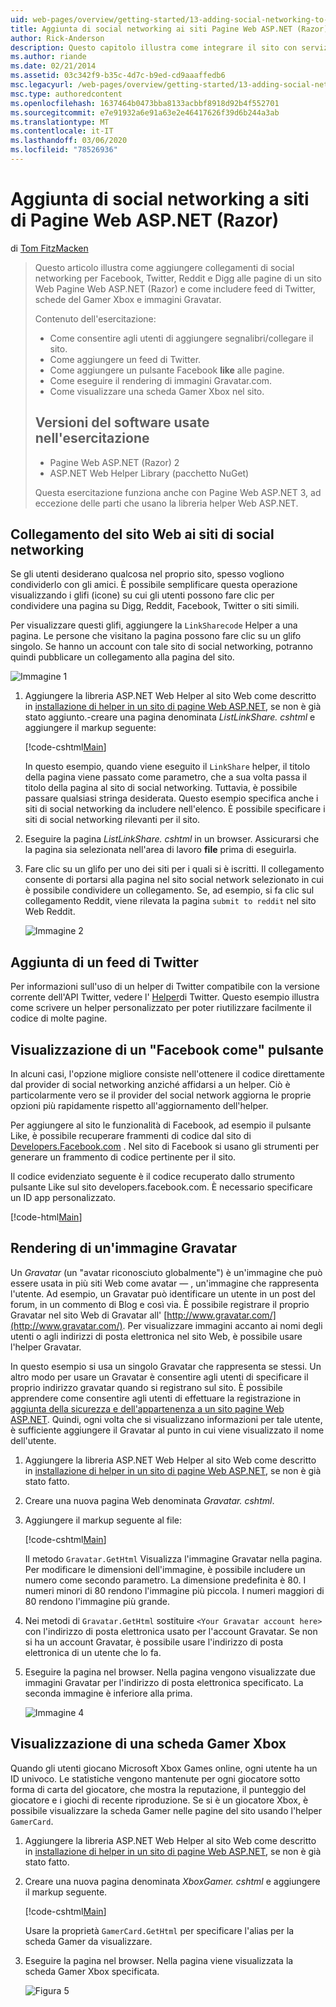```yaml
---
uid: web-pages/overview/getting-started/13-adding-social-networking-to-your-web-site
title: Aggiunta di social networking ai siti Pagine Web ASP.NET (Razor) | Microsoft Docs
author: Rick-Anderson
description: Questo capitolo illustra come integrare il sito con servizi di social networking. In questo capitolo verrà illustrato come consentire agli utenti di aggiungere segnalibri/collegamenti al sito Web...
ms.author: riande
ms.date: 02/21/2014
ms.assetid: 03c342f9-b35c-4d7c-b9ed-cd9aaaffedb6
msc.legacyurl: /web-pages/overview/getting-started/13-adding-social-networking-to-your-web-site
msc.type: authoredcontent
ms.openlocfilehash: 1637464b0473bba8133acbbf8918d92b4f552701
ms.sourcegitcommit: e7e91932a6e91a63e2e46417626f39d6b244a3ab
ms.translationtype: MT
ms.contentlocale: it-IT
ms.lasthandoff: 03/06/2020
ms.locfileid: "78526936"
---
```

# <a name="adding-social-networking-to-aspnet-web-pages-razor-sites"></a>Aggiunta di social networking a siti di Pagine Web ASP.NET (Razor)

di [Tom FitzMacken](https://github.com/tfitzmac)

> Questo articolo illustra come aggiungere collegamenti di social networking per Facebook, Twitter, Reddit e Digg alle pagine di un sito Web Pagine Web ASP.NET (Razor) e come includere feed di Twitter, schede del Gamer Xbox e immagini Gravatar.
> 
> Contenuto dell'esercitazione:
> 
> - Come consentire agli utenti di aggiungere segnalibri/collegare il sito.
> - Come aggiungere un feed di Twitter.
> - Come aggiungere un pulsante Facebook **like** alle pagine.
> - Come eseguire il rendering di immagini Gravatar.com.
> - Come visualizzare una scheda Gamer Xbox nel sito.
>   
> 
> ## <a name="software-versions-used-in-the-tutorial"></a>Versioni del software usate nell'esercitazione
> 
> 
> - Pagine Web ASP.NET (Razor) 2
> - ASP.NET Web Helper Library (pacchetto NuGet)
>   
> 
> Questa esercitazione funziona anche con Pagine Web ASP.NET 3, ad eccezione delle parti che usano la libreria helper Web ASP.NET.

<a id="Linking_Your_Website"></a>
## <a name="linking-your-website-on-social-networking-sites"></a>Collegamento del sito Web ai siti di social networking

Se gli utenti desiderano qualcosa nel proprio sito, spesso vogliono condividerlo con gli amici. È possibile semplificare questa operazione visualizzando i glifi (icone) su cui gli utenti possono fare clic per condividere una pagina su Digg, Reddit, Facebook, Twitter o siti simili.

Per visualizzare questi glifi, aggiungere la `LinkSharecode` Helper a una pagina. Le persone che visitano la pagina possono fare clic su un glifo singolo. Se hanno un account con tale sito di social networking, potranno quindi pubblicare un collegamento alla pagina del sito.

![Immagine 1](13-adding-social-networking-to-your-web-site/_static/image1.jpg)

1. Aggiungere la libreria ASP.NET Web Helper al sito Web come descritto in [installazione di helper in un sito di pagine Web ASP.NET](https://go.microsoft.com/fwlink/?LinkId=252372), se non è già stato aggiunto.-creare una pagina denominata *ListLinkShare. cshtml* e aggiungere il markup seguente:

    [!code-cshtml[Main](13-adding-social-networking-to-your-web-site/samples/sample1.cshtml)]

    In questo esempio, quando viene eseguito il `LinkShare` helper, il titolo della pagina viene passato come parametro, che a sua volta passa il titolo della pagina al sito di social networking. Tuttavia, è possibile passare qualsiasi stringa desiderata. Questo esempio specifica anche i siti di social networking da includere nell'elenco. È possibile specificare i siti di social networking rilevanti per il sito.
2. Eseguire la pagina *ListLinkShare. cshtml* in un browser. Assicurarsi che la pagina sia selezionata nell'area di lavoro **file** prima di eseguirla.
3. Fare clic su un glifo per uno dei siti per i quali si è iscritti. Il collegamento consente di portarsi alla pagina nel sito social network selezionato in cui è possibile condividere un collegamento. Se, ad esempio, si fa clic sul collegamento Reddit, viene rilevata la pagina `submit to reddit` nel sito Web Reddit.

     ![Immagine 2](13-adding-social-networking-to-your-web-site/_static/image2.jpg)

<a id="Adding_a_Twitter_Feed"></a>
## <a name="adding-a-twitter-feed"></a>Aggiunta di un feed di Twitter

Per informazioni sull'uso di un helper di Twitter compatibile con la versione corrente dell'API Twitter, vedere l' [Helper](../ui-layouts-and-themes/twitter-helper.md)di Twitter. Questo esempio illustra come scrivere un helper personalizzato per poter riutilizzare facilmente il codice di molte pagine.

<a id="Displaying_a_Facebook_Button"></a>
## <a name="displaying-a-facebook-quotlikequot-button"></a>Visualizzazione di un &quot;Facebook come&quot; pulsante

In alcuni casi, l'opzione migliore consiste nell'ottenere il codice direttamente dal provider di social networking anziché affidarsi a un helper. Ciò è particolarmente vero se il provider del social network aggiorna le proprie opzioni più rapidamente rispetto all'aggiornamento dell'helper.

Per aggiungere al sito le funzionalità di Facebook, ad esempio il pulsante Like, è possibile recuperare frammenti di codice dal sito di [Developers.Facebook.com](https://developers.facebook.com/) . Nel sito di Facebook si usano gli strumenti per generare un frammento di codice pertinente per il sito.

Il codice evidenziato seguente è il codice recuperato dallo strumento pulsante Like sul sito developers.facebook.com. È necessario specificare un ID app personalizzato.

[!code-html[Main](13-adding-social-networking-to-your-web-site/samples/sample2.html?highlight=7-14,16-17)]

<a id="Rendering_a_Gravatar_Image"></a>
## <a name="rendering-a-gravatar-image"></a>Rendering di un'immagine Gravatar

Un *Gravatar* (un &quot;avatar riconosciuto globalmente&quot;) è un'immagine che può essere usata in più siti Web come avatar &#8212; , un'immagine che rappresenta l'utente. Ad esempio, un Gravatar può identificare un utente in un post del forum, in un commento di Blog e così via. È possibile registrare il proprio Gravatar nel sito Web di Gravatar all' [http://www.gravatar.com/](http://www.gravatar.com/). Per visualizzare immagini accanto ai nomi degli utenti o agli indirizzi di posta elettronica nel sito Web, è possibile usare l'helper Gravatar.

In questo esempio si usa un singolo Gravatar che rappresenta se stessi. Un altro modo per usare un Gravatar è consentire agli utenti di specificare il proprio indirizzo gravatar quando si registrano sul sito. È possibile apprendere come consentire agli utenti di effettuare la registrazione in [aggiunta della sicurezza e dell'appartenenza a un sito pagine Web ASP.NET](https://go.microsoft.com/fwlink/?LinkId=202904). Quindi, ogni volta che si visualizzano informazioni per tale utente, è sufficiente aggiungere il Gravatar al punto in cui viene visualizzato il nome dell'utente.

1. Aggiungere la libreria ASP.NET Web Helper al sito Web come descritto in [installazione di helper in un sito di pagine Web ASP.NET](https://go.microsoft.com/fwlink/?LinkId=252372), se non è già stato fatto.
2. Creare una nuova pagina Web denominata *Gravatar. cshtml*.
3. Aggiungere il markup seguente al file: 

    [!code-cshtml[Main](13-adding-social-networking-to-your-web-site/samples/sample3.cshtml)]

    Il metodo `Gravatar.GetHtml` Visualizza l'immagine Gravatar nella pagina. Per modificare le dimensioni dell'immagine, è possibile includere un numero come secondo parametro. La dimensione predefinita è 80. I numeri minori di 80 rendono l'immagine più piccola. I numeri maggiori di 80 rendono l'immagine più grande.
4. Nei metodi di `Gravatar.GetHtml` sostituire `<Your Gravatar account here>` con l'indirizzo di posta elettronica usato per l'account Gravatar. Se non si ha un account Gravatar, è possibile usare l'indirizzo di posta elettronica di un utente che lo fa.
5. Eseguire la pagina nel browser. Nella pagina vengono visualizzate due immagini Gravatar per l'indirizzo di posta elettronica specificato. La seconda immagine è inferiore alla prima. 

    ![Immagine 4](13-adding-social-networking-to-your-web-site/_static/image3.jpg)

<a id="Displaying_an_Xbox_Gamer_Card"></a>
## <a name="displaying-an-xbox-gamer-card"></a>Visualizzazione di una scheda Gamer Xbox

Quando gli utenti giocano Microsoft Xbox Games online, ogni utente ha un ID univoco. Le statistiche vengono mantenute per ogni giocatore sotto forma di carta del giocatore, che mostra la reputazione, il punteggio del giocatore e i giochi di recente riproduzione. Se si è un giocatore Xbox, è possibile visualizzare la scheda Gamer nelle pagine del sito usando l'helper `GamerCard`.

1. Aggiungere la libreria ASP.NET Web Helper al sito Web come descritto in [installazione di helper in un sito di pagine Web ASP.NET](https://go.microsoft.com/fwlink/?LinkId=252372), se non è già stato fatto.
2. Creare una nuova pagina denominata *XboxGamer. cshtml* e aggiungere il markup seguente.

    [!code-cshtml[Main](13-adding-social-networking-to-your-web-site/samples/sample4.cshtml)]

    Usare la proprietà `GamerCard.GetHtml` per specificare l'alias per la scheda Gamer da visualizzare.
3. Eseguire la pagina nel browser. Nella pagina viene visualizzata la scheda Gamer Xbox specificata.

    ![Figura 5](13-adding-social-networking-to-your-web-site/_static/image4.jpg)
